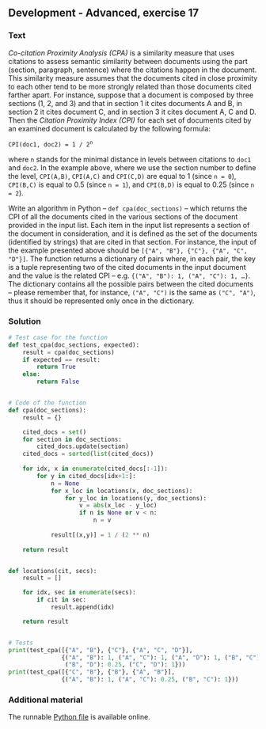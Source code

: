## Development - Advanced, exercise 17

### Text
*Co-citation Proximity Analysis (CPA)* is a similarity measure that uses citations to assess semantic similarity between documents using the part (section, paragraph, sentence) where the citations happen in the document. This similarity measure assumes that the documents cited in close proximity to each other tend to be more strongly related than those documents cited farther apart. For instance, suppose that a document is composed by three sections (1, 2, and 3) and that in section 1 it cites documents A and B, in section 2 it cites document C, and in section 3 it cites document A, C and D. Then the *Citation Proximity Index (CPI)* for each set of documents cited by an examined document is calculated by the following formula:

<pre>
<code>CPI(doc1, doc2) = 1 / 2<sup>n</sup></code>
</pre>

where `n` stands for the minimal distance in levels between citations to `doc1` and `doc2`. In the example above, where we use the section number to define the level, `CPI(A,B)`, `CPI(A,C)` and `CPI(C,D)` are equal to 1 (since `n = 0`), `CPI(B,C)` is equal to 0.5 (since `n = 1`), and `CPI(B,D)` is equal to 0.25 (since `n = 2`).

Write an algorithm in Python – `def cpa(doc_sections)` – which returns the CPI of all the documents cited in the various sections of the document provided in the input list. Each item in the input list represents a section of the document in consideration, and it is defined as the set of the documents (identified by strings) that are cited in that section. For instance, the input of the example presented above should be `[{"A", "B"}, {"C"}, {"A", "C", "D"}]`. The function returns a dictionary of pairs where, in each pair, the key is a tuple representing two of the cited documents in the input document and the value is the related CPI – e.g. `{("A", "B"): 1, ("A", "C"): 1, …}`. The dictionary contains all the possible pairs between the cited documents – please remember that, for instance, `("A", "C")` is the same as `("C", "A")`, thus it should be represented only once in the dictionary.


### Solution
```python
# Test case for the function
def test_cpa(doc_sections, expected):
    result = cpa(doc_sections)
    if expected == result:
        return True
    else:
        return False


# Code of the function
def cpa(doc_sections):
    result = {}

    cited_docs = set()
    for section in doc_sections:
        cited_docs.update(section)
    cited_docs = sorted(list(cited_docs))
    
    for idx, x in enumerate(cited_docs[:-1]):
        for y in cited_docs[idx+1:]:
            n = None
            for x_loc in locations(x, doc_sections):
                for y_loc in locations(y, doc_sections):
                    v = abs(x_loc - y_loc)
                    if n is None or v < n:
                        n = v
            
            result[(x,y)] = 1 / (2 ** n)
                  
    return result


def locations(cit, secs):
    result = []

    for idx, sec in enumerate(secs):
        if cit in sec:
            result.append(idx)

    return result


# Tests
print(test_cpa([{"A", "B"}, {"C"}, {"A", "C", "D"}], 
               {("A", "B"): 1, ("A", "C"): 1, ("A", "D"): 1, ("B", "C"): 0.5, 
                ("B", "D"): 0.25, ("C", "D"): 1}))
print(test_cpa([{"C", "B"}, {"B"}, {"A", "B"}], 
               {("A", "B"): 1, ("A", "C"): 0.25, ("B", "C"): 1}))
``` 

### Additional material
The runnable [Python file](exercise_17.py) is available online.
